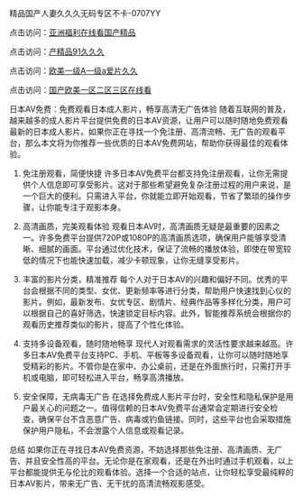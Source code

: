 精品国产人妻久久久无码专区不卡-0707YY

点击访问：<a href="https://rtj-3zo.pages.dev/">亚洲福利在线看国产精品</a>

点击访问：<a href="https://vassv.pages.dev/">产精品91久久久</a>

点击访问：<a href="https://gsd-agv.pages.dev/">欧美一级A一级a爱片久久</a>

点击访问：<a href="https://gda-c7m.pages.dev/">国产欧美一区二区三区在线看</a>

日本AV免费：免费观看日本成人影片，畅享高清无广告体验
随着互联网的普及，越来越多的成人影片平台提供免费的日本AV资源，让用户可以随时随地免费观看最新的日本成人影片。如果你正在寻找一个免注册、高清流畅、无广告的观看平台，那么本文将为你推荐一些优质的日本AV免费网站，帮助你获得最佳的观看体验。

1. 免注册观看，简便快捷
许多日本AV免费平台都支持免注册观看，让你无需提供个人信息即可享受影片。这对于那些希望避免复杂注册过程的用户来说，是一个巨大的便利。只需进入平台，你就能立即开始观看，节省了繁琐的操作步骤，让你能专注于观影本身。

2. 高清画质，完美观看体验
观看日本AV时，高清画质无疑是最重要的因素之一。许多免费平台提供720P或1080P的高清画质选项，确保用户能够享受清晰、细腻的画面。平台通过优化技术，保证了流畅的播放体验，即使在带宽较低的情况下也能快速加载，减少卡顿现象，让你无缝享受影片。

3. 丰富的影片分类，精准推荐
每个人对于日本AV的兴趣和偏好不同。优秀的平台会根据不同的类型、女优、更新频率等进行分类，帮助用户快速找到心仪的影片。例如，最新发布、女优专区、剧情片、经典作品等多样化分类，用户可以根据自己的喜好筛选，快速锁定目标内容。此外，智能推荐系统会根据你的观看历史推荐类似的影片，提高了个性化体验。

4. 支持多设备观看，随时随地畅享
现代人对观看需求的灵活性要求越来越高。许多日本AV免费平台支持PC、手机、平板等多设备观看，让你可以随时随地享受精彩的影片。不管你是在家中、办公桌前，还是在外面旅行时，只需打开手机或电脑，即可轻松进入平台，畅享高清播放。

5. 安全保障，无病毒无广告
在选择免费成人影片平台时，安全性和隐私保护是用户最关心的问题之一。值得信赖的日本AV免费平台通常会定期进行安全检查，确保平台不含恶意广告、病毒或钓鱼链接。同时，这些平台也会采取措施保护用户隐私，不会泄露个人信息或观看记录。

总结
如果你正在寻找日本AV免费资源，不妨选择那些免注册、高清画质、无广告、并且安全性高的平台。无论你是在家观看，还是在外出时通过手机观看，以上平台都能提供无与伦比的观看体验。选择一个合适的站点，让你轻松享受最纯粹的日本AV影片，带来无广告、无干扰的高清流畅观影感受。

<span style="display:none;">[Canonical link]( https://github.com/nie20250707/nie14）</span>
